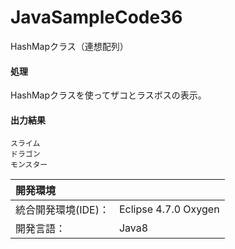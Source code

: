 # JavaSampleCode36
HashMapクラス（連想配列）

#### 処理
HashMapクラスを使ってザコとラスボスの表示。

#### 出力結果  
```
スライム
ドラゴン
モンスター
```
  
| 開発環境 |  |
|:-|:-|
| 統合開発環境(IDE)： | Eclipse 4.7.0 Oxygen |
| 開発言語： | Java8 |
